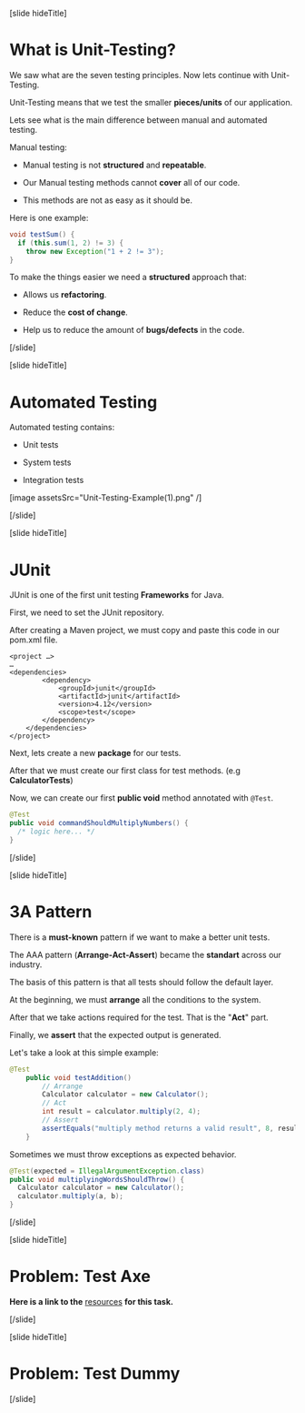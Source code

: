 [slide hideTitle]

# What is Unit-Testing?

We saw what are the seven testing principles. Now lets continue with Unit-Testing.

Unit-Testing means that we test the smaller **pieces/units** of our application.

Lets see what is the main difference between manual and automated testing.

Manual testing:

- Manual testing is not **structured** and **repeatable**.

- Our Manual testing methods cannot **cover** all of our code.

- This methods are not as easy as it should be.

Here is one example: 

```java
void testSum() {
  if (this.sum(1, 2) != 3) {
    throw new Exception("1 + 2 != 3");
}
```

To make the things easier we need a **structured** approach that:

- Allows us **refactoring**.

- Reduce the **cost of change**.

- Help us to reduce the amount of **bugs/defects** in the code.


[/slide]


[slide hideTitle]

# Automated Testing

Automated testing contains:

- Unit tests

- System tests

- Integration tests


[image assetsSrc="Unit-Testing-Example(1).png" /]


[/slide]

[slide hideTitle]

# JUnit

JUnit is one of the first unit testing **Frameworks** for Java.

First, we need to set the JUnit repository. 

After creating a Maven project, we must copy and paste this code in our pom.xml file.

```
<project …>
…
<dependencies>
        <dependency>
            <groupId>junit</groupId>
            <artifactId>junit</artifactId>
            <version>4.12</version>
            <scope>test</scope>
        </dependency>
    </dependencies>
</project>
```

Next, lets create a new **package** for our tests.

After that we must create our first class for test methods. (e.g **CalculatorTests**)

Now, we can create our first **public void** method annotated with `@Test`.

``` java
@Test
public void commandShouldMultiplyNumbers() {
  /* logic here... */
}
```

[/slide]


[slide hideTitle]

# 3A Pattern

There is a **must-known** pattern if we want to make a better unit tests.

The AAA pattern (**Arrange-Act-Assert**) became the **standart** across our industry.

The basis of this pattern is that all tests should follow the default layer.

At the beginning, we must **arrange** all the conditions to the system.

After that we take actions required for the test. That is the "**Act**" part.

Finally, we **assert** that the expected output is generated.

Let's take a look at this simple example:

``` java
@Test
    public void testAddition() 
        // Arrange
        Calculator calculator = new Calculator();
        // Act
        int result = calculator.multiply(2, 4);
        // Assert
        assertEquals("multiply method returns a valid result", 8, result);
    }
```

Sometimes we must throw exceptions as expected behavior.

``` java
@Test(expected = IllegalArgumentException.class) 
public void multiplyingWordsShouldThrow() {
  Calculator calculator = new Calculator();
  calculator.multiply(a, b);
}
```


[/slide]

[slide hideTitle]

# Problem: Test Axe

**Here is a link to the** [resources](https://videos.softuni.org/resources/java/java-oop-advanced/07.Java-OOP-Advanced-Unit-Testing-Lab-Resources.zip) **for this task.**

[/slide]

[slide hideTitle]

# Problem: Test Dummy

[/slide]

